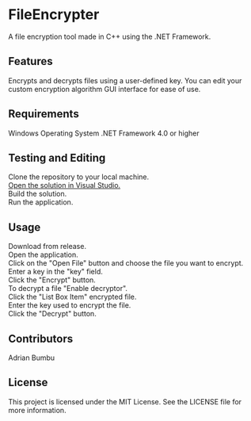 # FileEncrypter
A file encryption tool made in C++ using the .NET Framework.

## Features
Encrypts and decrypts files using a user-defined key.
You can edit your custom encryption algorithm
GUI interface for ease of use.
## Requirements
Windows Operating System
.NET Framework 4.0 or higher
## Testing and Editing
Clone the repository to your local machine.<br>
[Open the solution in Visual Studio.](git-client://clone?repo=https%3A%2F%2Fgithub.com%2Fboroboatza%2FFile-Encrypter)<br>
Build the solution.<br>
Run the application.
## Usage
Download from release.<br>
Open the application.<br>
Click on the "Open File" button and choose the file you want to encrypt.<br>
Enter a key in the "key" field.<br>
Click the "Encrypt" button.<br>
To decrypt a file "Enable decryptor".<br>
Click the "List Box Item" encrypted file.<br>
Enter the key used to encrypt the file.<br>
Click the "Decrypt" button.<br>
## Contributors
Adrian Bumbu
## License
This project is licensed under the MIT License. See the LICENSE file for more information.
